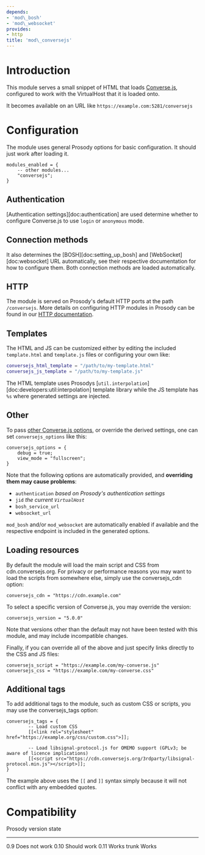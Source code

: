 ```yaml
---
depends:
- 'mod\_bosh'
- 'mod\_websocket'
provides:
- http
title: 'mod\_conversejs'
---
```


Introduction
============

This module serves a small snippet of HTML that loads
[Converse.js](https://conversejs.org/), configured to work with the
VirtualHost that it is loaded onto.

It becomes available on an URL like `https://example.com:5281/conversejs`

Configuration
=============

The module uses general Prosody options for basic configuration. It
should just work after loading it.

``` {.lua}
modules_enabled = {
    -- other modules...
    "conversejs";
}
```

Authentication
--------------

[Authentication settings][doc:authentication] are used determine
whether to configure Converse.js to use `login` or `anonymous` mode.

Connection methods
------------------

It also determines the [BOSH][doc:setting_up_bosh] and
[WebSocket][doc:websocket] URL automatically, see their respective
documentation for how to configure them. Both connection methods are
loaded automatically.

HTTP
----

The module is served on Prosody's default HTTP ports at the path
`/conversejs`. More details on configuring HTTP modules in Prosody can
be found in our [HTTP documentation](http://prosody.im/doc/http).

## Templates

The HTML and JS can be customized either by editing the included
`template.html` and `template.js` files or configuring your own like:

```lua
conversejs_html_template = "/path/to/my-template.html"
conversejs_js_template = "/path/to/my-template.js"
```

The HTML template uses Prosodys
[`util.interpolation`][doc:developers:util:interpolation] template 
library while the JS template has `%s` where generated settings are 
injected.

Other
-----

To pass [other Converse.js
options](https://conversejs.org/docs/html/configuration.html), or
override the derived settings, one can set `conversejs_options` like
this:

``` {.lua}
conversejs_options = {
    debug = true;
    view_mode = "fullscreen";
}
```

Note that the following options are automatically provided, and
**overriding them may cause problems**:

-   `authentication` *based on Prosody's authentication settings*
-   `jid` *the current `VirtualHost`*
-   `bosh_service_url`
-   `websocket_url`

`mod_bosh` and/or `mod_websocket` are automatically enabled if available
and the respective endpoint is included in the generated options.

Loading resources
-----------------

By default the module will load the main script and CSS from cdn.conversejs.org. For privacy or performance
reasons you may want to load the scripts from somewhere else, simply use the conversejs_cdn option:

``` {.lua}
conversejs_cdn = "https://cdn.example.com"
```

To select a specific version of Converse.js, you may override the version:

``` {.lua}
conversejs_version = "5.0.0"
```

Note that versions other than the default may not have been tested with this module, and may include incompatible changes.

Finally, if you can override all of the above and just specify links directly to the CSS and JS files:

``` {.lua}
conversejs_script = "https://example.com/my-converse.js"
conversejs_css = "https://example.com/my-converse.css"
```

Additional tags
---------------

To add additional tags to the module, such as custom CSS or scripts, you may use the conversejs_tags option:

``` {.lua}
conversejs_tags = {
        -- Load custom CSS
        [[<link rel="stylesheet" href="https://example.org/css/custom.css">]];

        -- Load libsignal-protocol.js for OMEMO support (GPLv3; be aware of licence implications)
        [[<script src="https://cdn.conversejs.org/3rdparty/libsignal-protocol.min.js"></script>]];
}
```

The example above uses the `[[` and `]]` syntax simply because it will not conflict with any embedded quotes.

Compatibility
=============

  Prosody version   state
  ----------------- ---------------
  0.9               Does not work
  0.10              Should work
  0.11              Works
  trunk             Works
